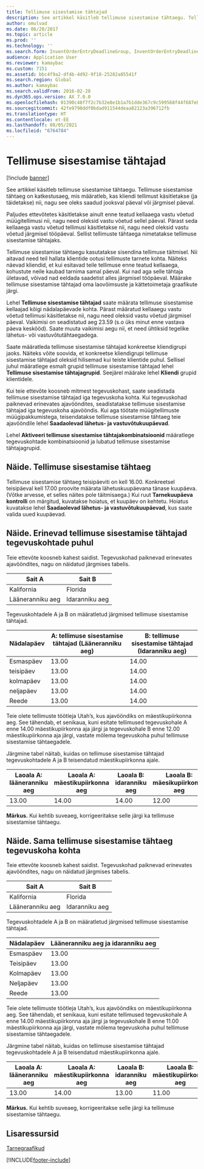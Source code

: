 ```yaml
---
title: Tellimuse sisestamise tähtajad
description: See artikkel käsitleb tellimuse sisestamise tähtaegu. Tellimuse sisestamise tähtaeg on katkestusaeg, mis määratleb, kas kliendi tellimust käsitletakse (ja täidetakse) nii, nagu see oleks saadud jooksval päeval või järgmisel päeval.
author: omulvad
ms.date: 06/20/2017
ms.topic: article
ms.prod: ''
ms.technology: ''
ms.search.form: InventOrderEntryDeadlineGroup, InventOrderEntryDeadlineParameters, InventOrderEntryDeadlineTable, MCRAutoTaxRules
audience: Application User
ms.reviewer: kamaybac
ms.custom: 7151
ms.assetid: bbc4f9a2-df4b-4d92-9f18-25282a85541f
ms.search.region: Global
ms.author: kamaybac
ms.search.validFrom: 2016-02-28
ms.dyn365.ops.version: AX 7.0.0
ms.openlocfilehash: 01390c48f7f2c7b32e8e1b1a7b1dde367c9c599568f44f687eb9d80eed284de3
ms.sourcegitcommit: 42fe9790ddf0bdad911544deaa82123a396712fb
ms.translationtype: HT
ms.contentlocale: et-EE
ms.lasthandoff: 08/05/2021
ms.locfileid: "6764784"
---
```

# <a name="order-entry-deadlines"></a>Tellimuse sisestamise tähtajad

[!include [banner](../includes/banner.md)]

See artikkel käsitleb tellimuse sisestamise tähtaegu. Tellimuse sisestamise tähtaeg on katkestusaeg, mis määratleb, kas kliendi tellimust käsitletakse (ja täidetakse) nii, nagu see oleks saadud jooksval päeval või järgmisel päeval.

Paljudes ettevõtetes käsitletakse ainult enne teatud kellaaega vastu võetud müügitellimusi nii, nagu need oleksid vastu võetud sellel päeval. Pärast seda kellaaega vastu võetud tellimusi käsitletakse nii, nagu need oleksid vastu võetud järgmisel tööpäeval. Sellist tellimuste tähtaega nimetatakse tellimuse sisestamise tähtajaks.  

Tellimuse sisestamise tähtaegu kasutatakse sisendina tellimuse täitmisel. Nii aitavad need teil hallata klientide ootusi tellimuste tarnete kohta. Näiteks näevad kliendid, et kui esitavad teile tellimuse enne teatud kellaaega, kohustute neile kaubad tarnima samal päeval. Kui nad aga selle tähtaja ületavad, võivad nad eeldada saadetist alles järgmisel tööpäeval. Määrake tellimuse sisestamise tähtajad oma laovõimsuste ja kättetoimetaja graafikute järgi.  

Lehel **Tellimuse sisestamise tähtajad** saate määrata tellimuse sisestamise kellaajad kõigi nädalapäevade kohta. Pärast määratud kellaaegu vastu võetud tellimusi käsitletakse nii, nagu need oleksid vastu võetud järgmisel päeval. Vaikimisi on seadistatud aeg 23.59 (s.o üks minut enne vastava päeva keskööd). Saate muuta vaikimisi aegu nii, et need ühtiksid tegelike lähetus- või vastuvõtutähtaegadega.  

Saate määratleda tellimuse sisestamise tähtajad konkreetse kliendigrupi jaoks. Näiteks võite soovida, et konkreetse kliendigrupi tellimuse sisestamise tähtajad oleksid hilisemad kui teiste klientide puhul. Sellisel juhul määratlege esmalt grupid tellimuse sisestamise tähtajad lehel **Tellimuse sisestamise tähtajagrupid**. Seejärel määrake lehel **Kliendi** grupid klientidele.  

Kui teie ettevõte koosneb mitmest tegevuskohast, saate seadistada tellimuse sisestamise tähtajad iga tegevuskoha kohta. Kui tegevuskohad paiknevad erinevates ajavööndites, seadistatakse tellimuse sisestamise tähtajad iga tegevuskoha ajavööndis. Kui aga töötate müügitellimuste müügipakkumistega, teisendatakse tellimuse sisestamise tähtaeg teie ajavööndile lehel **Saadaolevad lähetus- ja vastuvõtukuupäevad**.  

Lehel **Aktiveeri tellimuse sisestamise tähtajakombinatsioonid** määratlege tegevuskohtade kombinatsioonid ja lubatud tellimuse sisestamise tähtajagrupid.

## <a name="example-order-entry-deadline"></a>Näide. Tellimuse sisestamise tähtaeg
Tellimuse sisestamise tähtaeg teisipäeviti on kell 16.00. Konkreetsel teisipäeval kell 17.00 proovite määrata lähetuskuupäevana tänase kuupäeva. (Võtke arvesse, et selles näites pole täitmisaega.) Kui ruut **Tarnekuupäeva kontrolli** on märgitud, kuvatakse hoiatus, et kuupäev on kehtetu. Hoiatus kuvatakse lehel **Saadaolevad lähetus- ja vastuvõtukuupäevad**, kus saate valida uued kuupäevad.

## <a name="example-different-order-entry-deadlines-per-site"></a>Näide. Erinevad tellimuse sisestamise tähtajad tegevuskohtade puhul
Teie ettevõte koosneb kahest saidist. Tegevuskohad paiknevad erinevates ajavööndites, nagu on näidatud järgmises tabelis.

| Sait A                      | Sait B                      |
|-----------------------------|-----------------------------|
| Kalifornia                  | Florida                     |
| Lääneranniku aeg | Idaranniku aeg |

Tegevuskohtadele A ja B on määratletud järgmised tellimuse sisestamise tähtajad.

| Nädalapäev             | A: tellimuse sisestamise tähtajad (Lääneranniku aeg) | B: tellimuse sisestamise tähtajad (Idaranniku aeg) |
|-----------------------------|--------------------------------|--------------------------------|
| Esmaspäev                      | 13.00                          | 14.00                          |
| teisipäev                     | 13.00                          | 14.00                          |
| kolmapäev                   | 13.00                          | 14.00                          |
| neljapäev                    | 13.00                          | 14.00                          |
| Reede                      | 13.00                          | 14.00                          |

Teie olete tellimuste töötleja Utah’s, kus ajavööndiks on mäestikupiirkonna aeg. See tähendab, et senikaua, kuni esitate tellimused tegevuskohale A enne 14.00 mäestikupiirkonna aja järgi ja tegevuskohale B enne 12.00 mäestikupiirkonna aja järgi, vastate mõlema tegevuskoha puhul tellimuse sisestamise tähtaegadele.  

Järgmine tabel näitab, kuidas on tellimuse sisestamise tähtajad tegevuskohtadele A ja B teisendatud mäestikupiirkonna ajale.

| Laoala A: lääneranniku aeg         | Laoala A: mäestikupiirkonna aeg        | Laoala B: idaranniku aeg           | Laoala B: mäesikupiirkonna aeg        |
|---------------------|--------------------|-----------------------|--------------------|
| 13.00               | 14.00              | 14.00                 | 12.00              |

**Märkus.** Kui kehtib suveaeg, korrigeeritakse selle järgi ka tellimuse sisestamise tähtaegu.

## <a name="example-same-order-entry-deadline-per-site"></a>Näide. Sama tellimuse sisestamise tähtaeg tegevuskoha kohta
Teie ettevõte koosneb kahest saidist. Tegevuskohad paiknevad erinevates ajavööndites, nagu on näidatud järgmises tabelis.

| Sait A                      | Sait B                      |
|-----------------------------|-----------------------------|
| Kalifornia                  | Florida                     |
| Lääneranniku aeg | Idaranniku aeg |

Tegevuskohtadele A ja B on määratletud järgmised tellimuse sisestamise tähtajad.

| Nädalapäev | Lääneranniku aeg ja idaranniku aeg |
|-----------------|-------------|
| Esmaspäev          | 13.00       |
| Teisipäev         | 13.00       |
| Kolmapäev       | 13.00       |
| Neljapäev        | 13.00       |
| Reede          | 13.00       |

Teie olete tellimuste töötleja Utah’s, kus ajavööndiks on mäestikupiirkonna aeg. See tähendab, et senikaua, kuni esitate tellimused tegevuskohale A enne 14.00 mäestikupiirkonna aja järgi ja tegevuskohale B enne 11.00 mäestikupiirkonna aja järgi, vastate mõlema tegevuskoha puhul tellimuse sisestamise tähtaegadele. 

Järgmine tabel näitab, kuidas on tellimuse sisestamise tähtajad tegevuskohtadele A ja B teisendatud mäestikupiirkonna ajale.

| Laoala A: lääneranniku aeg         | Laoala A: mäestikupiirkonna aeg        | Laoala B: idaranniku aeg           | Laoala B: mäestikupiirkonna aeg        |
|---------------------|--------------------|-----------------------|--------------------|
| 13.00               | 14.00              | 13.00                 | 11.00              |

**Märkus.** Kui kehtib suveaeg, korrigeeritakse selle järgi ka tellimuse sisestamise tähtaegu.

## <a name="additional-resources"></a>Lisaressursid

[Tarnegraafikud](delivery-schedules.md)





[!INCLUDE[footer-include](../../includes/footer-banner.md)]